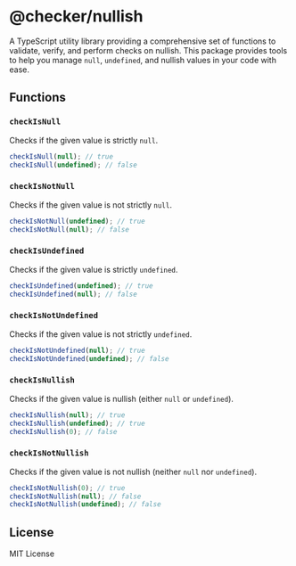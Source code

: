 # @checker/nullish

A TypeScript utility library providing a comprehensive set of functions to
validate, verify, and perform checks on nullish. This
package provides tools to help you manage `null`, `undefined`, and nullish
values in your code with ease.

## Functions

### `checkIsNull`

Checks if the given value is strictly `null`.

```ts
checkIsNull(null); // true
checkIsNull(undefined); // false
```

### `checkIsNotNull`

Checks if the given value is not strictly `null`.

```ts
checkIsNotNull(undefined); // true
checkIsNotNull(null); // false
```

### `checkIsUndefined`

Checks if the given value is strictly `undefined`.

```ts
checkIsUndefined(undefined); // true
checkIsUndefined(null); // false
```

### `checkIsNotUndefined`

Checks if the given value is not strictly `undefined`.

```ts
checkIsNotUndefined(null); // true
checkIsNotUndefined(undefined); // false
```

### `checkIsNullish`

Checks if the given value is nullish (either `null` or `undefined`).

```ts
checkIsNullish(null); // true
checkIsNullish(undefined); // true
checkIsNullish(0); // false
```

### `checkIsNotNullish`

Checks if the given value is not nullish (neither `null` nor `undefined`).

```ts
checkIsNotNullish(0); // true
checkIsNotNullish(null); // false
checkIsNotNullish(undefined); // false
```

## License

MIT License
